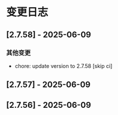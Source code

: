# 变更日志
## [2.7.58] - 2025-06-09

### 其他变更
- chore: update version to 2.7.58 [skip ci]

## [2.7.57] - 2025-06-09


## [2.7.56] - 2025-06-09


